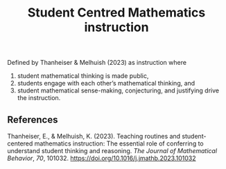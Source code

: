 ﻿---
backlinks:
- title: Technologies for teaching mathematics
  url: /memex/sense/Teaching/Mathematics/technologies-for-teaching-mathematics.html
title: Student Centred Mathematics instruction
---
Defined by Thanheiser & Melhuish (2023) as instruction where

1. student mathematical thinking is made public, 
2. students engage with each other’s mathematical thinking, and 
3. student mathematical sense-making, conjecturing, and justifying drive the instruction.




## References

Thanheiser, E., & Melhuish, K. (2023). Teaching routines and student-centered mathematics instruction: The essential role of conferring to understand student thinking and reasoning. *The Journal of Mathematical Behavior*, *70*, 101032. <https://doi.org/10.1016/j.jmathb.2023.101032>